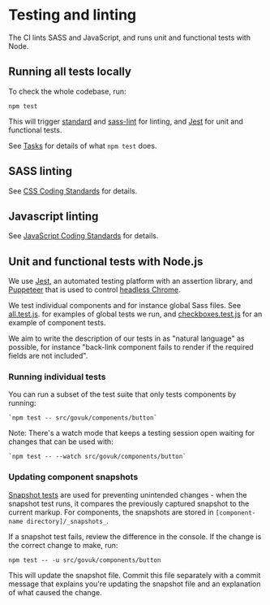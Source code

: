 # Testing and linting

The CI lints SASS and JavaScript, and runs unit and functional tests with Node.

## Running all tests locally

To check the whole codebase, run:

```
npm test
```

This will trigger [standard](https://github.com/standard/standard) and [sass-lint](https://github.com/sasstools/sass-lint) for linting, and [Jest](https://github.com/facebook/jest) for unit and functional tests.

See [Tasks](tasks.md) for details of what `npm test` does.

## SASS linting

See [CSS Coding Standards](/docs/contributing/coding-standards/css.md#linting) for details.

## Javascript linting

See [JavaScript Coding Standards](/docs/contributing/coding-standards/js.md#formatting-and-linting) for details.

## Unit and functional tests with Node.js

We use [Jest](https://jestjs.io/), an automated testing platform with an assertion library, and [Puppeteer](https://pptr.dev/) that is used to control [headless Chrome](https://developers.google.com/web/updates/2017/04/headless-chrome).

We test individual components and for instance global Sass files. See [all.test.js](../../src/govuk/all.test.js). for examples of global tests we run, and  [checkboxes.test.js](../../src/govuk/components/checkboxes/checkboxes.test.js) for an example of component tests.

We aim to write the description of our tests in as "natural language" as possible, for instance "back-link component fails to render if the required fields are not included".

### Running individual tests
You can run a subset of the test suite that only tests components by running:

    `npm test -- src/govuk/components/button`

Note: There's a watch mode that keeps a testing session open waiting for changes that can be used with:

    `npm test -- --watch src/govuk/components/button`

### Updating component snapshots
[Snapshot tests](https://facebook.github.io/jest/docs/en/snapshot-testing.html) are used for preventing unintended changes - when the snapshot test runs, it  compares the previously captured snapshot to the current markup. For components, the snapshots are stored in `[component-name directory]/_snapshots_`.

If a snapshot test fails, review the difference in the console. If the change is the correct change to make, run:

`npm test -- -u src/govuk/components/button`

This will update the snapshot file. Commit this file separately with a commit message that explains you're updating the snapshot file and an explanation of what caused the change.
